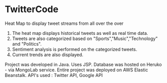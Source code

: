 # TwitterCode
Heat Map to display tweet streams from all over the over
1) The heat map displays historical tweets as well as real time data.
2) Tweets are also categorized based on "Sports","Music","Technology" and "Politics".
3) Sentiment analysis is performed on the categorized tweets.
4) Current trends are also displayed.

Project was developed in Java. Uses JSP.
Database was hosted on Heruko - via MongoLab service. 
Entire project was deployed on AWS Elastic Beanstalk.
API's used : Twitter API, Google API

